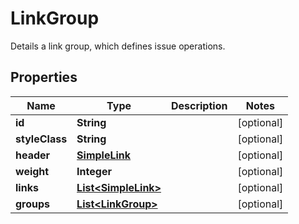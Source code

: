 

# LinkGroup

Details a link group, which defines issue operations.

## Properties

Name | Type | Description | Notes
------------ | ------------- | ------------- | -------------
**id** | **String** |  |  [optional]
**styleClass** | **String** |  |  [optional]
**header** | [**SimpleLink**](SimpleLink.md) |  |  [optional]
**weight** | **Integer** |  |  [optional]
**links** | [**List&lt;SimpleLink&gt;**](SimpleLink.md) |  |  [optional]
**groups** | [**List&lt;LinkGroup&gt;**](LinkGroup.md) |  |  [optional]



